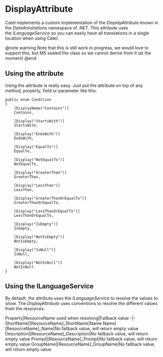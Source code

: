 # DisplayAttribute

Catel implements a custom implementation of the *DisplayAttribute* known in the *DataAnnotations* namespace of .NET. This attribute uses the *ILanguageService* so you can easily have all translations in a single location when using Catel.

@note warning
Note that this is still work in progress, we would love to support this, but MS sealed the class so we cannot derive from it (at the moment)
@end

## Using the attribute

Using the attribute is really easy. Just put the attribute on top of any method, property, field or parameter like this:

```
public enum Condition
{
    [DisplayName("Contains")]
    Contains,
    
    [Display("StartsWith")]
    StartsWith,
    
    [Display("EndsWith")]
    EndsWith,
    
    [Display("EqualTo")]
    EqualTo,
    
    [Display("NotEqualTo")]
    NotEqualTo,
    
    [Display("GreaterThan")]
    GreaterThan,
    
    [Display("LessThan")]
    LessThan,
    
    [Display("GreaterThanOrEqualTo")]
    GreaterThanOrEqualTo,
    
    [Display("LessThanOrEqualTo")]
    LessThanOrEqualTo,
    
    [Display("IsEmpty")]
    IsEmpty,
    
    [Display("NotIsEmpty")]
    NotIsEmpty,
    
    [Display("IsNull")]
    IsNull,
    
    [Display("NotIsNull")]
    NotIsNull
}
```

## Using the ILanguageService

By default, the attribute uses the *ILanguageService* to resolve the values to show. The *DisplayAttribute* uses conventions to resolve the different values from the resources.

Property|ResourceName used when resolving|Fallback value
-|-
ShortName|[ResourceName]\_ShortName|Name
Name|[ResourceName]\_Name|No fallback value, will return empty value
Description|[ResourceName]\_Description|No fallback value, will return empty value
Prompt|[ResourceName]\_Prompt|No fallback value, will return empty value
GroupName|[ResourceName]\_GroupName|No fallback value, will return empty value

